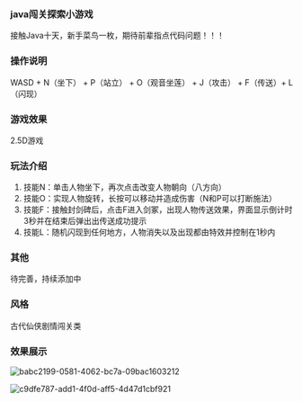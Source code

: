 ###  java闯关探索小游戏
接触Java十天，新手菜鸟一枚，期待前辈指点代码问题！！！
###  操作说明
WASD + N（坐下） + P（站立） + O（观音坐莲） + J（攻击） + F（传送）+ L（闪现）
###  游戏效果
2.5D游戏
###  玩法介绍
1. 技能N：单击人物坐下，再次点击改变人物朝向（八方向）
2. 技能O：实现人物旋转，长按可以移动并造成伤害（N和P可以打断施法）
3. 技能F：接触封剑碑后，点击F进入剑冢，出现人物传送效果，界面显示倒计时3秒并在结束后弹出出传送成功提示
4. 技能L：随机闪现到任何地方，人物消失以及出现都由特效并控制在1秒内
###  其他
待完善，持续添加中
###  风格
古代仙侠剧情闯关类
###  效果展示

![babc2199-0581-4062-bc7a-09bac1603212](https://github.com/pipiimmortal/newmygame/assets/135148633/51660a5e-ae06-424d-be21-84e9217e4958)

![c9dfe787-add1-4f0d-aff5-4d47d1cbf921](https://github.com/pipiimmortal/newmygame/assets/135148633/efa16f8b-7f35-48e2-8968-871997f41aa6)






